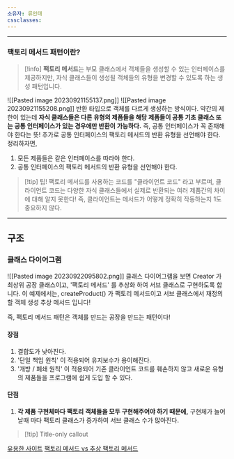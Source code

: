 ```yaml
---
소유자: 류인태
cssclasses:
---
```

---
### 팩토리 메서드 패턴이란?
>[!info]
**팩토리 메서드**는 부모 클래스에서 객체들을 생성할 수 있는 인터페이스를 제공하지만, 
자식 클래스들이 생성될 객체들의 유형을 변경할 수 있도록 하는 생성 패턴입니다.


![[Pasted image 20230921155137.png]]
![[Pasted image 20230921155208.png]]
반환 타입으로 객체를 다르게 생성하는 방식이다.
약간의 제한이 있는데 **자식 클래스들은 다른 유형의 제품들을 해당 제품들이 공통 기초 클래스 또는 공통 인터페이스가 있는 경우에만 반환이 가능하다.**
즉, 공통 인터페이스가 꼭 존재해야 한다는 뜻!
추가로 공통 인터페이스의 팩토리 메서드의 반환 유형을 선언해야 한다.
정리하자면, 
1. 모든 제품들은 같은 인터페이스를 따라야 한다.
2. 공통 인터페이스의 팩토리 메서드의 반환 유형을 선언해야 한다.

>[!tip] 팁!
>팩토리 메서드를 사용하는 코드를 "클라이언트 코드" 라고 부르며, 클라이언트 코드는 다양한 자식 클래스들에서 실제로 반환되는 여러 제품간의 차이에 대해 알지 못한다! 
>즉, 클라이언트는 메서드가 어떻게 정확히 작동하는지 1도 중요하지 않다.

---
## 구조

### 클래스 다이어그램
![[Pasted image 20230922095802.png]]
클래스 다이어그램을 보면 Creator 가 최상위 공장 클래스이고, '팩토리 메서드' 를 추상화 하여 서브 클래스로 구현하도록 합니다.
이 예제에서는, createProduct() 가 팩토리 메서드이고 서브 클래스에서 재정의할 객체 생성 추상 메서드 입니다!

즉, 팩토리 메서드 패턴은 객체를 만드는 공장을 만드는 패턴이다!

#### 장점
1. 결합도가 낮아진다.
2. '단일 책임 원칙' 이 적용되어 유지보수가 용이해진다.
3. '개방 / 폐쇄 원칙' 이 적용되어 기존 클라이언트 코드를 훼손하지 않고 새로운 유형의 제품들을 프로그램에 쉽게 도입 할 수 있다.

#### 단점
1. **각 제품 구현체마다 팩토리 객체들을 모두 구현해주어야 하기 때문에,** 구현체가 늘어날때 마다 팩토리 클래스가 증가하여 서브 클래스 수가 많아진다.
> [!tip] Title-only callout

[유용한 사이트](https://refactoring.guru/ko/design-patterns/factory-method)
[팩토리 메서드 vs 추상 팩토리 메서드 ](https://inpa.tistory.com/entry/GOF-%F0%9F%92%A0-%ED%8C%A9%ED%86%A0%EB%A6%AC-%EB%A9%94%EC%84%9C%EB%93%9CFactory-Method-%ED%8C%A8%ED%84%B4-%EC%A0%9C%EB%8C%80%EB%A1%9C-%EB%B0%B0%EC%9B%8C%EB%B3%B4%EC%9E%90#factory_method_vs_abstract_factory)
